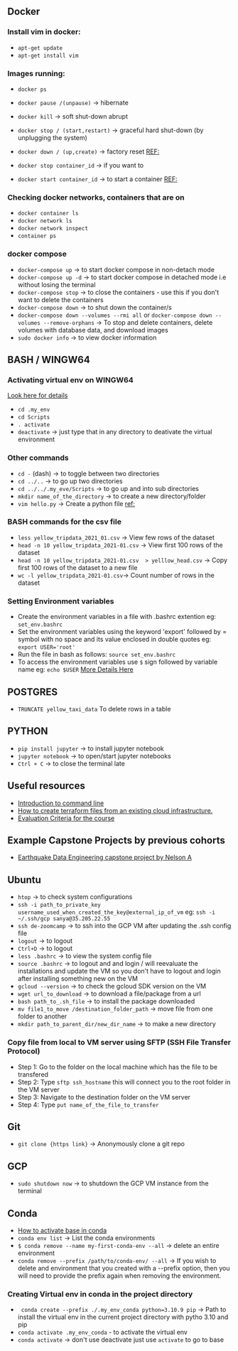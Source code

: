 ## Docker

### Install vim in docker:

* `apt-get update`
* `apt-get install vim`

### Images running:
* `docker ps`
* `docker pause /(unpause)` -> hibernate
* `docker kill` -> soft shut-down abrupt
* `docker stop / (start,restart)` -> graceful hard shut-down (by unplugging the system)
* `docker down / (up,create)` -> factory reset
[REF:](https://stackoverflow.com/questions/63740108/what-is-the-difference-between-docker-compose-commands-down-kill-and-sto)

* `docker stop container_id`  -> if you want to 
* `docker start container_id` -> to start a container
[REF:](https://app.slack.com/client/T01ATQK62F8/C01FABYF2RG/thread/C01FABYF2RG-1673626584.350539)

### Checking docker networks, containers that are on
* `docker container ls`
* `docker network ls`
* `docker network inspect`
* `container ps`

### docker compose
* `docker-compose up` -> to start docker compose in non-detach mode
* `docker-compose up -d` -> to start docker  compose in detached mode i.e without losing the terminal
* `docker-compose stop` -> to close the containers - use this if you don't want to delete the containers
* `docker-compose down` ->  to shut down the container/s
* `docker-compose down --volumes --rmi all` or  `docker-compose down --volumes --remove-orphans` -> To stop and delete containers, delete volumes with database data, and download images
* `sudo docker info` -> to view docker information


## BASH / WINGW64
### Activating virtual env on WINGW64 
[Look here for details](https://medium.com/@presh_onyee/activating-virtualenv-on-windows-using-git-bash-python-3-7-1-6b4b21640368)
* `cd .my_env`
* `cd Scripts`
* `. activate`
* `deactivate` -> just type that in any directory to deativate the virtual environment

### Other commands
* `cd -` (dash) -> to toggle between two directories
* `cd ../..` -> to go up two directories
* `cd ../../.my_eve/Scripts` -> to go up and into sub directories
* `mkdir name_of_the_directory` -> to create a new directory/folder
* `vim hello.py` -> Create a python file [ref:](https://www.jcchouinard.com/create-python-script-from-terminal/) 


### BASH commands for the csv file

* `less yellow_tripdata_2021_01.csv` -> View few rows of the dataset
* `head -n 10 yellow_tripdata_2021-01.csv` -> View first 100 rows of the dataset 
* `head -n 10 yellow_tripdata_2021-01.csv  > yelllow_head.csv` -> Copy first 100 rows of the dataset to a new file
* `wc -l yellow_tripdata_2021-01.csv`-> Count number of rows in the dataset


### Setting Environment variables
* Create the environment variables in a file with .bashrc extention eg: `set_env.bashrc`
* Set the environment variables using the keyword 'export' followed by = symbol with no space and its value enclosed in double quotes eg: `export USER='root'`
* Run the file in bash as follows: `source set_env.bashrc`
* To access the environment variables use `$` sign followed by variable name eg: `echo $USER`
[More Details Here](https://drstearns.github.io/tutorials/env/)

## POSTGRES
* `TRUNCATE yellow_taxi_data` To delete rows in a table

## PYTHON
* `pip install jupyter` -> to install jupyter notebook
* `jupyter notebook` -> to open/start jupyter notebooks
* `Ctrl + C` -> to close the terminal late


## Useful resources
* [Introduction to command line](https://missing.csail.mit.edu/)
* [How to create terraform files from an existing cloud infrastructure.](https://arivictor.medium.com/turn-your-gcp-project-into-terraform-with-terraformer-cli-eeec36cbe0d8)
* [Evaluation Criteria for the course](https://github.com/alexeygrigorev/mlbookcamp-code/blob/master/course-zoomcamp/cohorts/2022/projects.md#midterm-project)

## Example Capstone Projects by previous cohorts
* [Earthquake Data Engineering capstone project by Nelson A](https://github.com/ANelson82/de_zoomcamp_2022_earthquake_capstone)

## Ubuntu
* `htop` -> to check system configurations
* `ssh -i path_to_private_key username_used_when_created_the_key@external_ip_of_vm` eg: `ssh -i ~/.ssh/gcp sanya@35.205.22.55`
* `ssh de-zoomcamp` -> to ssh into the GCP VM after updating the .ssh config file
* `logout` -> to logout
* `Ctrl+D` -> to logout
* `less .bashrc` -> to view the system config file
* `source .bashrc` -> to logout and and login / will reevaluate the installations and update the VM so you don't have to logout and login after installing something new on the VM 
* `gcloud --version` -> to check the gcloud SDK version on the VM
* `wget url_to_download` -> to download a file/package from a url 
* `bash path_to_.sh_file` -> to install the package downloaded
* `mv file1_to_move /destination_folder_path` -> move file from one folder to another
* `mkdir path_to_parent_dir/new_dir_name` -> to make a new directory

### Copy file from local to VM server using SFTP (SSH File Transfer Protocol)
* Step 1: Go to the folder on the local machine which has the file to be transfered
* Step 2: Type `sftp ssh_hostname` this will connect you to the root folder in the VM server
* Step 3: Navigate to the destination folder on the VM server
* Step 4: Type `put name_of_the_file_to_transfer`


## Git
* `git clone {https link}` -> Anonymously clone a git repo

## GCP
* `sudo shutdown now` -> to shutdown the GCP VM instance from the terminal


## Conda
* [How to activate base in conda](https://carpentries-incubator.github.io/introduction-to-conda-for-data-scientists/02-working-with-environments/index.html#:~:text=Conda%20has%20a%20default%20environment,into%20your%20base%20software%20environment.)
* `conda env list` -> List the conda environments
* `$ conda remove --name my-first-conda-env --all` -> delete an entire environment
* `conda remove --prefix /path/to/conda-env/ --all` -> If you wish to delete and environment that you created with a --prefix option, then you will need to provide the prefix again when removing the environment.

### Creating Virtual env in conda in the project directory
* ` conda create --prefix ./.my_env_conda python=3.10.9 pip` -> Path to install the virtual env in the current project directory with pytho 3.10 and pip
*  `conda activate .my_env_conda` - to activate the virtual env
* `conda activate` -> don't use deactivate just use `activate` to go to base

